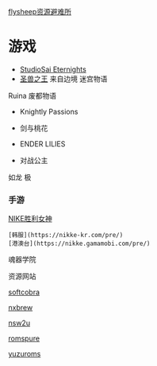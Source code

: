 
[flysheep资源避难所](http://flysheep.ysepan.com/)

# 游戏

- [StudioSai Eternights](https://www.studiosai.dev/eternights)
- [圣兽之王](https://asia.sega.com/unicorn-overlord/cn/)
来自边境
迷宫物语

Ruina 废都物语


- Knightly Passions
- 剑与桃花
- ENDER LILIES

- 对战公主

如龙 极


### 手游

[NIKE胜利女神](https://nikke-en.com/pre/)

	[韩服](https://nikke-kr.com/pre/)
	[港澳台](https://nikke.gamamobi.com/pre/)


魂器学院

资源网站

[softcobra](https://softcobra.com/)

[nxbrew](https://nxbrew.com/)

[nsw2u](https://nsw2u.com/)

[romspure](https://romspure.cc/roms/switch)

[yuzuroms](http://www.yuzuroms.tk/)

